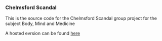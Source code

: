 ### Chelmsford Scandal

This is the source code for the Chelmsford Scandal group project for the subject Body, Mind and Medicine

A hosted evrsion can be found [here](chelmsford-scandal.appspot.com) 
